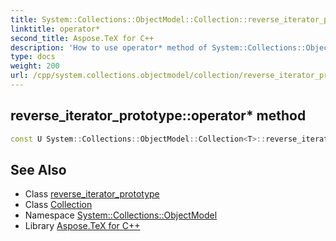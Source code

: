 ```yaml
---
title: System::Collections::ObjectModel::Collection::reverse_iterator_prototype::operator* method
linktitle: operator*
second_title: Aspose.TeX for C++
description: 'How to use operator* method of System::Collections::ObjectModel::Collection::reverse_iterator_prototype class in C++.'
type: docs
weight: 200
url: /cpp/system.collections.objectmodel/collection/reverse_iterator_prototype/operator_/
---
```

## reverse_iterator_prototype::operator* method




```cpp
const U System::Collections::ObjectModel::Collection<T>::reverse_iterator_prototype<U>::operator*() const
```

## See Also

* Class [reverse_iterator_prototype](../)
* Class [Collection](../../)
* Namespace [System::Collections::ObjectModel](../../../)
* Library [Aspose.TeX for C++](../../../../)
